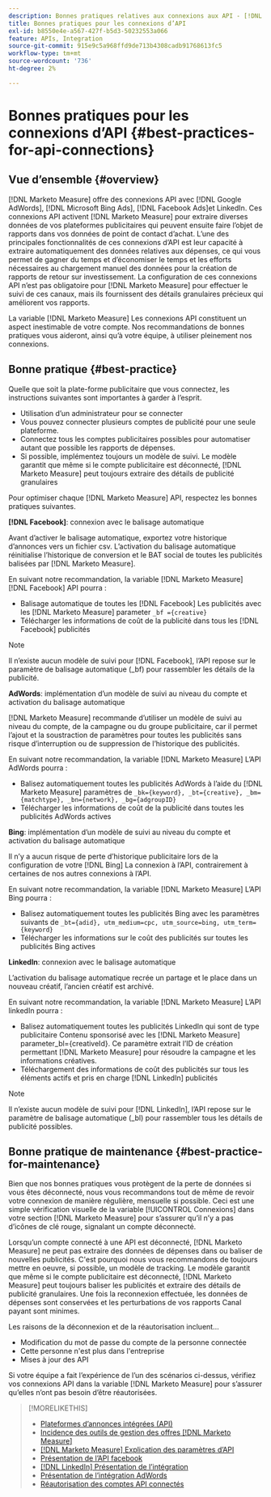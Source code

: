 ```yaml
---
description: Bonnes pratiques relatives aux connexions aux API - [!DNL Marketo Measure]
title: Bonnes pratiques pour les connexions d’API
exl-id: b8550e4e-a567-427f-b5d3-50232553a066
feature: APIs, Integration
source-git-commit: 915e9c5a968ffd9de713b4308cadb91768613fc5
workflow-type: tm+mt
source-wordcount: '736'
ht-degree: 2%

---
```


# Bonnes pratiques pour les connexions d’API {#best-practices-for-api-connections}

## Vue d’ensemble {#overview}

[!DNL Marketo Measure] offre des connexions API avec [!DNL Google AdWords], [!DNL Microsoft Bing Ads], [!DNL Facebook Ads]et LinkedIn. Ces connexions API activent [!DNL Marketo Measure] pour extraire diverses données de vos plateformes publicitaires qui peuvent ensuite faire l’objet de rapports dans vos données de point de contact d’achat. L’une des principales fonctionnalités de ces connexions d’API est leur capacité à extraire automatiquement des données relatives aux dépenses, ce qui vous permet de gagner du temps et d’économiser le temps et les efforts nécessaires au chargement manuel des données pour la création de rapports de retour sur investissement. La configuration de ces connexions API n’est pas obligatoire pour [!DNL Marketo Measure] pour effectuer le suivi de ces canaux, mais ils fournissent des détails granulaires précieux qui améliorent vos rapports.

La variable [!DNL Marketo Measure] Les connexions API constituent un aspect inestimable de votre compte. Nos recommandations de bonnes pratiques vous aideront, ainsi qu’à votre équipe, à utiliser pleinement nos connexions.

## Bonne pratique {#best-practice}

Quelle que soit la plate-forme publicitaire que vous connectez, les instructions suivantes sont importantes à garder à l’esprit.

* Utilisation d’un administrateur pour se connecter
* Vous pouvez connecter plusieurs comptes de publicité pour une seule plateforme.
* Connectez tous les comptes publicitaires possibles pour automatiser autant que possible les rapports de dépenses.
* Si possible, implémentez toujours un modèle de suivi. Le modèle garantit que même si le compte publicitaire est déconnecté, [!DNL Marketo Measure] peut toujours extraire des détails de publicité granulaires

Pour optimiser chaque [!DNL Marketo Measure] API, respectez les bonnes pratiques suivantes.

**[!DNL Facebook]**: connexion avec le balisage automatique

Avant d’activer le balisage automatique, exportez votre historique d’annonces vers un fichier csv. L’activation du balisage automatique réinitialise l’historique de conversion et le BAT social de toutes les publicités balisées par [!DNL Marketo Measure].

En suivant notre recommandation, la variable [!DNL Marketo Measure] [!DNL Facebook] API pourra :

* Balisage automatique de toutes les [!DNL Facebook] Les publicités avec les [!DNL Marketo Measure] parameter `_bf ={creative}`
* Télécharger les informations de coût de la publicité dans tous les [!DNL Facebook] publicités

>[!NOTE]
>
>Il n’existe aucun modèle de suivi pour [!DNL Facebook], l’API repose sur le paramètre de balisage automatique (_bf) pour rassembler les détails de la publicité.

**AdWords**: implémentation d’un modèle de suivi au niveau du compte et activation du balisage automatique

[!DNL Marketo Measure] recommande d’utiliser un modèle de suivi au niveau du compte, de la campagne ou du groupe publicitaire, car il permet l’ajout et la soustraction de paramètres pour toutes les publicités sans risque d’interruption ou de suppression de l’historique des publicités.

En suivant notre recommandation, la variable [!DNL Marketo Measure] L’API AdWords pourra :

* Balisez automatiquement toutes les publicités AdWords à l’aide du [!DNL Marketo Measure] paramètres de `_bk={keyword}, _bt={creative}, _bm={matchtype}, _bn={network}, _bg={adgroupID}`
* Télécharger les informations de coût de la publicité dans toutes les publicités AdWords actives

**Bing**: implémentation d’un modèle de suivi au niveau du compte et activation du balisage automatique

Il n’y a aucun risque de perte d’historique publicitaire lors de la configuration de votre [!DNL Bing] La connexion à l’API, contrairement à certaines de nos autres connexions à l’API.

En suivant notre recommandation, la variable [!DNL Marketo Measure] L’API Bing pourra :
* Balisez automatiquement toutes les publicités Bing avec les paramètres suivants de `_bt={adid}, utm_medium=cpc, utm_source=bing, utm_term={keyword}`
* Télécharger les informations sur le coût des publicités sur toutes les publicités Bing actives

**LinkedIn**: connexion avec le balisage automatique

L’activation du balisage automatique recrée un partage et le place dans un nouveau créatif, l’ancien créatif est archivé.

En suivant notre recommandation, la variable [!DNL Marketo Measure] L’API linkedIn pourra :

* Balisez automatiquement toutes les publicités LinkedIn qui sont de type publicitaire Contenu sponsorisé avec les [!DNL Marketo Measure] parameter_bl={creativeId}. Ce paramètre extrait l’ID de création permettant [!DNL Marketo Measure] pour résoudre la campagne et les informations créatives.
* Téléchargement des informations de coût des publicités sur tous les éléments actifs et pris en charge [!DNL LinkedIn] publicités

>[!NOTE]
>
>Il n’existe aucun modèle de suivi pour [!DNL LinkedIn], l’API repose sur le paramètre de balisage automatique (_bl) pour rassembler tous les détails de publicité possibles.

## Bonne pratique de maintenance {#best-practice-for-maintenance}

Bien que nos bonnes pratiques vous protègent de la perte de données si vous êtes déconnecté, nous vous recommandons tout de même de revoir votre connexion de manière régulière, mensuelle si possible. Ceci est une simple vérification visuelle de la variable [!UICONTROL Connexions] dans votre section [!DNL Marketo Measure] pour s’assurer qu’il n’y a pas d’icônes de clé rouge, signalant un compte déconnecté.

Lorsqu’un compte connecté à une API est déconnecté, [!DNL Marketo Measure] ne peut pas extraire des données de dépenses dans ou baliser de nouvelles publicités. C&#39;est pourquoi nous vous recommandons de toujours mettre en oeuvre, si possible, un modèle de tracking. Le modèle garantit que même si le compte publicitaire est déconnecté, [!DNL Marketo Measure] peut toujours baliser les publicités et extraire des détails de publicité granulaires. Une fois la reconnexion effectuée, les données de dépenses sont conservées et les perturbations de vos rapports Canal payant sont minimes.

Les raisons de la déconnexion et de la réautorisation incluent...

* Modification du mot de passe du compte de la personne connectée
* Cette personne n&#39;est plus dans l&#39;entreprise
* Mises à jour des API

Si votre équipe a fait l’expérience de l’un des scénarios ci-dessus, vérifiez vos connexions API dans la variable [!DNL Marketo Measure] pour s’assurer qu’elles n’ont pas besoin d’être réautorisées.

>[!MORELIKETHIS]
>
>* [Plateformes d’annonces intégrées (API)](/help/api-connections/utilizing-marketo-measures-api-connections/integrated-ad-platforms.md)
>* [Incidence des outils de gestion des offres [!DNL Marketo Measure]](/help/api-connections/utilizing-marketo-measures-api-connections/how-bid-management-tools-affect-marketo-measure.md)
>* [[!DNL Marketo Measure] Explication des paramètres d’API](/help/api-connections/utilizing-marketo-measures-api-connections/marketo-measure-parameters.md)
>* [Présentation de l’API facebook](/help/api-connections/utilizing-marketo-measures-api-connections/facebook-api.md)
>* [[!DNL LinkedIn] Présentation de l’intégration](/help/api-connections/utilizing-marketo-measures-api-connections/linkedin-integration.md)
>* [Présentation de l’intégration AdWords](/help/api-connections/utilizing-marketo-measures-api-connections/understanding-marketo-measure-adwords-tagging.md)
>* [Réautorisation des comptes API connectés](/help/api-connections/utilizing-marketo-measures-api-connections/reauthorizing-connected-accounts.md)
